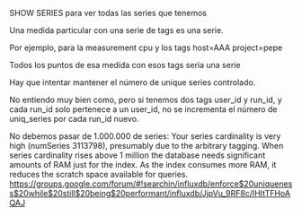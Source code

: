 SHOW SERIES
para ver todas las series que tenemos


Una medida particular con una serie de tags es una serie.

Por ejemplo, para la measurement cpu y los tags
host=AAA
project=pepe

Todos los puntos de esa medida con esos tags seria una serie

Hay que intentar mantener el número de unique series controlado.

No entiendo muy bien como, pero si tenemos dos tags
user_id y run_id, y cada run_id solo pertenece a un user_id, no se incrementa el número de uniq_series por cada run_id nuevo.


No debemos pasar de 1.000.000 de series:
Your series cardinality is very high (numSeries 3113798), presumably due to the arbitrary tagging. When series cardinality rises above 1 million the database needs significant amounts of RAM just for the index. As the index consumes more RAM, it reduces the scratch space available for queries. 
https://groups.google.com/forum/#!searchin/influxdb/enforce$20uniqueness$20while$20still$20being$20performant/influxdb/JjpVu_9RF8c/lHItTFHoAQAJ
